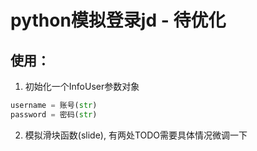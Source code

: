 # python模拟登录jd - 待优化

## 使用：
1. 初始化一个InfoUser参数对象
```python
username = 账号(str)
password = 密码(str)
```
2. 模拟滑块函数(slide), 有两处TODO需要具体情况微调一下